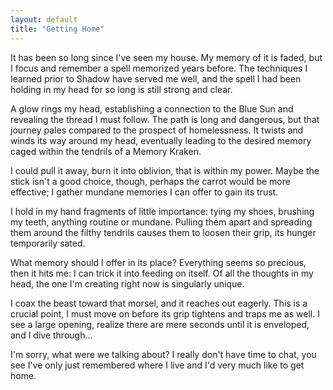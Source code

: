 ```yaml
---
layout: default
title: "Getting Home"
---
```


It has been so long since I've seen my house. My memory of it is
faded, but I focus and remember a spell memorized years before. The
techniques I learned prior to Shadow have served me well, and the
spell I had been holding in my head for so long is still strong and
clear.

A glow rings my head, establishing a connection to the Blue Sun and
revealing the thread I must follow. The path is long and dangerous,
but that journey pales compared to the prospect of homelessness. It
twists and winds its way around my head, eventually leading to the
desired memory caged within the tendrils of a Memory Kraken.

I could pull it away, burn it into oblivion, that is within my power.
Maybe the stick isn't a good choice, though, perhaps the carrot would
be more effective; I gather mundane memories I can offer to gain its
trust.

I hold in my hand fragments of little importance: tying my shoes,
brushing my teeth, anything routine or mundane. Pulling them apart and
spreading them around the filthy tendrils causes them to loosen their
grip, its hunger temporarily sated.

What memory should I offer in its place? Everything seems so precious,
then it hits me: I can trick it into feeding on itself. Of all the
thoughts in my head, the one I'm creating right now is singularly
unique.

I coax the beast toward that morsel, and it reaches out eagerly. This
is a crucial point, I must move on before its grip tightens and traps
me as well. I see a large opening, realize there are mere seconds
until it is enveloped, and I dive through...

I'm sorry, what were we talking about? I really don't have time to
chat, you see I've only just remembered where I live and I'd very much
like to get home.
